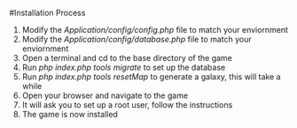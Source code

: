 #Installation Process

1. Modify the *Application/config/config.php* file to match your enviornment
2. Modify the *Application/config/database.php* file to match your enviornment
3. Open a terminal and cd to the base directory of the game
4. Run *php index.php tools migrate* to set up the database
5. Run *php index.php tools resetMap* to generate a galaxy, this will take a while
6. Open your browser and navigate to the game
7. It will ask you to set up a root user, follow the instructions
8. The game is now installed